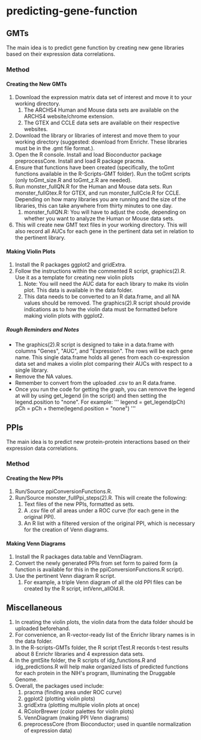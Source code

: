 # predicting-gene-function

## GMTs
The main idea is to predict gene function by creating new gene libraries based on their expression data correlations.

### Method
#### Creating the New GMTs
1. Download the expression matrix data set of interest and move it to your working directory.
    1. The ARCHS4 Human and Mouse data sets are available on the ARCHS4 website/chrome extension.
    2. The GTEX and CCLE data sets are available on their respective websites.
2. Download the library or libraries of interest and move them to your working directory (suggested: download from Enrichr. These libraries must be in the .gmt file format.).
3. Open the R console. Install and load Bioconductor package preprocessCore. Install and load R package pracma.
4. Ensure that functions have been created (specifically, the toGmt functions available in the R-Scripts-GMT folder). Run the toGmt scripts (only toGmt_size.R and toGmt_z.R are needed). 
5. Run monster_fullQN.R for the Human and Mouse data sets. Run monster_fullGtex.R for GTEX, and run monster_fullCcle.R for CCLE. Depending on how many libraries you are running and the size of the libraries, this can take anywhere from thirty minutes to one day.
    1. monster_fullQN.R: You will have to adjust the code, depending on whether you want to analyze the Human or Mouse data sets.
6. This will create new GMT text files in your working directory. This will also record all AUCs for each gene in the pertinent data set in relation to the pertinent library.

#### Making Violin Plots
1. Install the R packages ggplot2 and gridExtra.
2. Follow the instructions within the commented R script, graphics(2).R. Use it as a template for creating new violin plots
    1. Note: You will need the AUC data for each library to make its violin plot. This data is available in the data folder.
    2. This data needs to be converted to an R data.frame, and all NA values should be removed. The graphics(2).R script should provide indications as to how the violin data must be formatted before making violin plots with ggplot2.

##### Rough Reminders and Notes
* The graphics(2).R script is designed to take in a data.frame with columns "Genes", "AUC", and "Expression". The rows will be each gene name. This single data.frame holds all genes from each co-expression data set and makes a violin plot comparing their AUCs with respect to a single library.
* Remove the NA values. 
* Remember to convert from the uploaded .csv to an R data.frame. 
* Once you run the code for getting the graph, you can remove the legend at will by using get_legend (in the script) and then setting the legend.position to "none". For example:
'''
legend = get_legend(pCh)
pCh = pCh + theme(legend.position = "none")
'''

## PPIs
The main idea is to predict new protein-protein interactions based on their expression data correlations.

### Method
#### Creating the New PPIs
1. Run/Source ppiConversionFunctions.R. 
2. Run/Source monster_fullPpi_steps(2).R. This will create the following:
    1. Text files of the new PPIs, formatted as sets.
    2. A .csv file of all areas under a ROC curve (for each gene in the original PPI).
    3. An R list with a filtered version of the original PPI, which is necessary for the creation of Venn diagrams.

#### Making Venn Diagrams
1. Install the R packages data.table and VennDiagram.
2. Convert the newly generated PPIs from set form to paired form (a function is available for this in the ppiConversionFunctions.R script).
3. Use the pertinent Venn diagram R script.
    1. For example, a triple Venn diagram of all the old PPI files can be created by the R script, intVenn_allOld.R.

## Miscellaneous
1. In creating the violin plots, the violin data from the data folder should be uploaded beforehand.
2. For convenience, an R-vector-ready list of the Enrichr library names is in the data folder. 
3. In the R-scripts-GMTs folder, the R script tTest.R records t-test results about 8 Enrichr libraries and 4 expression data sets. 
4. In the gmtSite folder, the R scripts of idg_functions.R and idg_predictions.R will help make organized lists of predicted functions for each protein in the NIH's program, Illuminating the Druggable Genome. 
5. Overall, the packages used include:
    1. pracma (finding area under ROC curve)
    2. ggplot2 (plotting violin plots)
    3. gridExtra (plotting multiple violin plots at once)
    4. RColorBrewer (color palettes for violin plots)
    5. VennDiagram (making PPI Venn diagrams)
    6. preprocessCore (from Bioconductor; used in quantile normalization of expression data)
   
